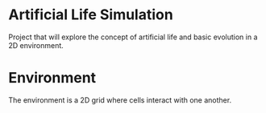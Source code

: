 # Artificial Life Simulation
 Project that will explore the concept of artificial life and basic evolution in a 2D environment.


# Environment
The environment is a 2D grid where cells interact with one another.